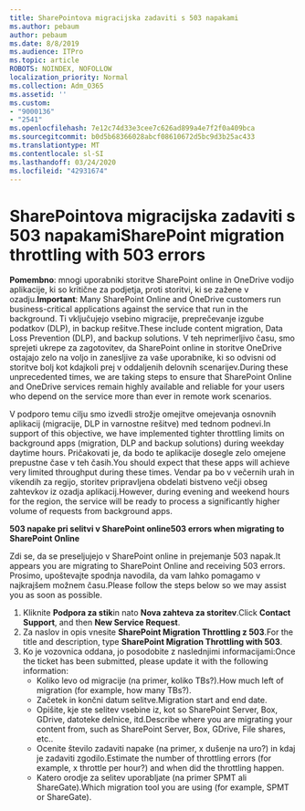 ```yaml
---
title: SharePointova migracijska zadaviti s 503 napakami
ms.author: pebaum
author: pebaum
ms.date: 8/8/2019
ms.audience: ITPro
ms.topic: article
ROBOTS: NOINDEX, NOFOLLOW
localization_priority: Normal
ms.collection: Adm_O365
ms.assetid: ''
ms.custom:
- "9000136"
- "2541"
ms.openlocfilehash: 7e12c74d33e3cee7c626ad899a4e7f2f0a409bca
ms.sourcegitcommit: b0d5b68366028abcf08610672d5bc9d3b25ac433
ms.translationtype: MT
ms.contentlocale: sl-SI
ms.lasthandoff: 03/24/2020
ms.locfileid: "42931674"
---
```

# <a name="sharepoint-migration-throttling-with-503-errors"></a><span data-ttu-id="9b5ea-102">SharePointova migracijska zadaviti s 503 napakami</span><span class="sxs-lookup"><span data-stu-id="9b5ea-102">SharePoint migration throttling with 503 errors</span></span>

<span data-ttu-id="9b5ea-103">**Pomembno**: mnogi uporabniki storitve SharePoint online in OneDrive vodijo aplikacije, ki so kritične za podjetja, proti storitvi, ki se zažene v ozadju.</span><span class="sxs-lookup"><span data-stu-id="9b5ea-103">**Important**: Many SharePoint Online and OneDrive customers run business-critical applications against the service that run in the background.</span></span> <span data-ttu-id="9b5ea-104">Ti vključujejo vsebino migracije, preprečevanje izgube podatkov (DLP), in backup rešitve.</span><span class="sxs-lookup"><span data-stu-id="9b5ea-104">These include content migration, Data Loss Prevention (DLP), and backup solutions.</span></span> <span data-ttu-id="9b5ea-105">V teh neprimerljivo času, smo sprejeti ukrepe za zagotovitev, da SharePoint online in storitve OneDrive ostajajo zelo na voljo in zanesljive za vaše uporabnike, ki so odvisni od storitve bolj kot kdajkoli prej v oddaljenih delovnih scenarijev.</span><span class="sxs-lookup"><span data-stu-id="9b5ea-105">During these unprecedented times, we are taking steps to ensure that SharePoint Online and OneDrive services remain highly available and reliable for your users who depend on the service more than ever in remote work scenarios.</span></span>

<span data-ttu-id="9b5ea-106">V podporo temu cilju smo izvedli strožje omejitve omejevanja osnovnih aplikacij (migracije, DLP in varnostne rešitve) med tednom podnevi.</span><span class="sxs-lookup"><span data-stu-id="9b5ea-106">In support of this objective, we have implemented tighter throttling limits on background apps (migration, DLP and backup solutions) during weekday daytime hours.</span></span> <span data-ttu-id="9b5ea-107">Pričakovati je, da bodo te aplikacije dosegle zelo omejene prepustne čase v teh časih.</span><span class="sxs-lookup"><span data-stu-id="9b5ea-107">You should expect that these apps will achieve very limited throughput during these times.</span></span> <span data-ttu-id="9b5ea-108">Vendar pa bo v večernih urah in vikendih za regijo, storitev pripravljena obdelati bistveno večji obseg zahtevkov iz ozadja aplikacij.</span><span class="sxs-lookup"><span data-stu-id="9b5ea-108">However, during evening and weekend hours for the region, the service will be ready to process a significantly higher volume of requests from background apps.</span></span>

<span data-ttu-id="9b5ea-109">**503 napake pri selitvi v SharePoint online**</span><span class="sxs-lookup"><span data-stu-id="9b5ea-109">**503 errors when migrating to SharePoint Online**</span></span>

<span data-ttu-id="9b5ea-110">Zdi se, da se preseljujejo v SharePoint online in prejemanje 503 napak.</span><span class="sxs-lookup"><span data-stu-id="9b5ea-110">It appears you are migrating to SharePoint Online and receiving 503 errors.</span></span> <span data-ttu-id="9b5ea-111">Prosimo, upoštevajte spodnja navodila, da vam lahko pomagamo v najkrajšem možnem času.</span><span class="sxs-lookup"><span data-stu-id="9b5ea-111">Please follow the steps below so we may assist you as soon as possible.</span></span> 

1. <span data-ttu-id="9b5ea-112">Kliknite **Podpora za stik**in nato **Nova zahteva za storitev**.</span><span class="sxs-lookup"><span data-stu-id="9b5ea-112">Click **Contact Support**, and then **New Service Request**.</span></span>
2. <span data-ttu-id="9b5ea-113">Za naslov in opis vnesite **SharePoint Migration Throttling z 503**.</span><span class="sxs-lookup"><span data-stu-id="9b5ea-113">For the title and description, type **SharePoint Migration Throttling with 503**.</span></span>
3. <span data-ttu-id="9b5ea-114">Ko je vozovnica oddana, jo posodobite z naslednjimi informacijami:</span><span class="sxs-lookup"><span data-stu-id="9b5ea-114">Once the ticket has been submitted, please update it with the following information:</span></span>
    - <span data-ttu-id="9b5ea-115">Koliko levo od migracije (na primer, koliko TBs?).</span><span class="sxs-lookup"><span data-stu-id="9b5ea-115">How much left of migration (for example, how many TBs?).</span></span>
    - <span data-ttu-id="9b5ea-116">Začetek in končni datum selitve.</span><span class="sxs-lookup"><span data-stu-id="9b5ea-116">Migration start and end date.</span></span>
    - <span data-ttu-id="9b5ea-117">Opišite, kje ste selitev vsebine iz, kot so SharePoint Server, Box, GDrive, datoteke delnice, itd.</span><span class="sxs-lookup"><span data-stu-id="9b5ea-117">Describe where you are migrating your content from, such as SharePoint Server, Box, GDrive, File shares, etc..</span></span>
    - <span data-ttu-id="9b5ea-118">Ocenite število zadaviti napake (na primer, x dušenje na uro?) in kdaj je zadaviti zgodilo.</span><span class="sxs-lookup"><span data-stu-id="9b5ea-118">Estimate the number of throttling errors (for example, x throttle per hour?) and when did the throttling happen.</span></span>
    - <span data-ttu-id="9b5ea-119">Katero orodje za selitev uporabljate (na primer SPMT ali ShareGate).</span><span class="sxs-lookup"><span data-stu-id="9b5ea-119">Which migration tool you are using (for example, SPMT or ShareGate).</span></span>


